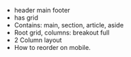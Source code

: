 - header main footer
- <btld-root> has grid
- Contains: main, section, article, aside
- Root grid, columns: breakout full
- 2 Column layout
- How to reorder on mobile.
